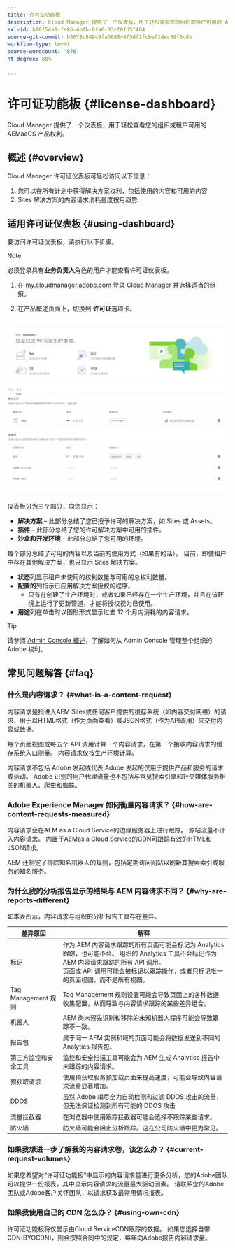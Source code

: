 ```yaml
---
title: 许可证功能板
description: Cloud Manager 提供了一个仪表板，用于轻松查看您的组织或租户可用的 AEMaaCS 产品权利。
exl-id: bf0f54a9-fe86-4bfb-9fa6-03cf0fd5f404
source-git-commit: b5078c849c9fa088546f5df1fcbef1dec59f3cdb
workflow-type: tm+mt
source-wordcount: '876'
ht-degree: 80%

---
```


# 许可证功能板 {#license-dashboard}

Cloud Manager 提供了一个仪表板，用于轻松查看您的组织或租户可用的 AEMaaCS 产品权利。

## 概述 {#overview}

Cloud Manager 许可证仪表板可轻松访问以下信息：

1. 您可以在所有计划中获得解决方案权利，包括使用的内容和可用的内容
1. Sites 解决方案的内容请求消耗量度按月趋势

## 适用许可证仪表板 {#using-dashboard}

要访问许可证仪表板，请执行以下步骤。

>[!NOTE]
>
>必须登录具有&#x200B;**业务负责人**&#x200B;角色的用户才能查看许可证仪表板。

1. 在 [my.cloudmanager.adobe.com](https://my.cloudmanager.adobe.com/) 登录 Cloud Manager 并选择适当的组织。

1. 在产品概述页面上，切换到 **许可证**&#x200B;选项卡。

![许可证功能板](assets/license-dashboard.png)

仪表板分为三个部分，向您显示：

* **解决方案** – 此部分总结了您已授予许可的解决方案，如 Sites 或 Assets。
* **插件** – 此部分总结了您的许可解决方案中可用的插件。
* **沙盒和开发环境** – 此部分总结了您可用的环境。

每个部分总结了可用的内容以及当前的使用方式（如果有的话）。 目前，即使租户中存在其他解决方案，也只显示 Sites 解决方案。

* **状态**&#x200B;列显示租户未使用的权利数量与可用的总权利数量。
* **配置的**&#x200B;列指示已应用解决方案授权的程序。
   * 只有在创建了生产环境时，或者如果已经存在一个生产环境，并且在该环境上运行了更新管道，才能将授权视为已使用。
* **用途**&#x200B;列在单击时以图形形式显示过去 12 个月内消耗的内容请求。

>[!TIP]
>
>请参阅 [Admin Console 概述](https://helpx.adobe.com/cn/enterprise/using/admin-console.html)，了解如何从 Admin Console 管理整个组织的 Adobe 权利。

## 常见问题解答 {#faq}

### 什么是内容请求？ {#what-is-a-content-request}

内容请求是指进入AEM Sites或任何客户提供的缓存系统（如内容交付网络）的请求，用于以HTML格式（作为页面查看）或JSON格式（作为API调用）来交付内容或数据。

每个页面视图或每五个 API 调用计算一个内容请求，在第一个接收内容请求的缓存系统入口测量。 内容请求仅按生产环境计算。

内容请求不包括 Adobe 发起或代表 Adobe 发起的仅用于提供产品和服务的请求或活动。 Adobe 识别的用户代理流量也不包括与常见搜索引擎和社交媒体服务相关的机器人、爬虫和蜘蛛。

### Adobe Experience Manager 如何衡量内容请求？ {#how-are-content-requests-measured}

内容请求会在AEM as a Cloud Service的边缘服务器上进行跟踪。 源站流量不计入内容请求。 内置于AEMas a Cloud Service的CDN可跟踪有效的HTML和JSON请求。

AEM 还制定了排除知名机器人的规则，包括定期访问网站以刷新其搜索索引或服务的知名服务。

### 为什么我的分析报告显示的结果与 AEM 内容请求不同？ {#why-are-reports-different}

如本表所示，内容请求与组织的分析报告工具存在差异。

| 差异原因 | 解释 |
|---|---|
| 标记 | 作为 AEM 内容请求跟踪的所有页面可能会标记为 Analytics 跟踪，也可能不会。 组织的 Analytics 工具不会标记作为 AEM 内容请求跟踪的所有 API 调用。<br>页面或 API 调用可能会被标记以跟踪操作，或者只标记唯一的页面视图，而不是所有视图。 |
| Tag Management 规则 | Tag Management 规则设置可能会导致页面上的各种数据收集配置，从而导致与内容请求跟踪的某些差异组合。 |
| 机器人 | AEM 尚未预先识别和移除的未知机器人程序可能会导致跟踪不一致。 |
| 报告包 | 属于同一 AEM 实例和域的页面可能会将数据发送到不同的 Analytics 报告包。 |
| 第三方监控和安全工具 | 监控和安全扫描工具可能会为 AEM 生成 Analytics 报告中未跟踪的内容请求。 |
| 预获取请求 | 使用预获取服务预加载页面来提高速度，可能会导致内容请求流量显著增加。 |
| DDOS | 虽然 Adobe 竭尽全力自动检测和过滤 DDOS 攻击的流量，但无法保证检测到所有可能的 DDOS 攻击 |
| 流量拦截器 | 在浏览器中使用跟踪拦截器可能会选择不跟踪某些请求。 |
| 防火墙 | 防火墙可能会阻止分析跟踪。这在公司防火墙中更为常见。 |

### 如果我想进一步了解我的内容请求卷，该怎么办？ {#current-request-volumes}

如果您希望对“许可证功能板”中显示的内容请求量进行更多分析，您的Adobe团队可以提供一份报表，其中显示内容请求的流量最大驱动因素。 请联系您的Adobe团队或Adobe客户关怀团队，以请求获取最常用情况报表。

### 如果我使用自己的 CDN 怎么办？ {#using-own-cdn}

许可证功能板将仅显示由Cloud ServiceCDN跟踪的数据。  如果您选择自带CDN(BYOCDN)，则会按照合同中的规定，每年向Adobe报告内容请求量。
